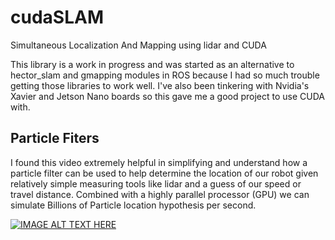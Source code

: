 # cudaSLAM
Simultaneous Localization And Mapping using lidar and CUDA

This library is a work in progress and was started as an alternative to hector_slam and gmapping modules in ROS because I had so much trouble
getting those libraries to work well. I've also been tinkering with Nvidia's Xavier and Jetson Nano boards so this gave me a good project to
use CUDA with.

## Particle Fiters 

I found this video extremely helpful in simplifying and understand how a particle filter can be used to help determine the location of our robot given relatively simple measuring tools like lidar and a guess of our speed or travel distance. Combined with a highly parallel processor (GPU) we can simulate Billions of Particle location hypothesis per second. 

[![IMAGE ALT TEXT HERE](/docs/img/particple_filter.png.png?raw=true)](https://www.youtube.com/watch?v=aUkBa1zMKv4)
